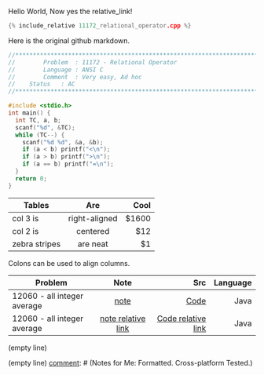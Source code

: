 Hello World, Now yes the relative_link!


```cpp
{% include_relative 11172_relational_operator.cpp %}
```

Here is the original github markdown.

```cpp
//*************************************************************************************//
//        Problem  : 11172 - Relational Operator
//        Language : ANSI C
//        Comment  : Very easy, Ad hoc
// 	  Status   : AC
//*************************************************************************************//

#include <stdio.h>
int main() {
  int TC, a, b;
  scanf("%d", &TC);
  while (TC--) {
    scanf("%d %d", &a, &b);
    if (a < b) printf("<\n");
    if (a > b) printf(">\n");
    if (a == b) printf("=\n");
  }
  return 0;
}
```


| Tables        | Are           | Cool  |
| ------------- |:-------------:| -----:|
| col 3 is      | right-aligned | $1600 |
| col 2 is      | centered      |   $12 |
| zebra stripes | are neat      |    $1 |



Colons can be used to align columns.

| Problem        |   Note         | Src  | Language |
| ------------- |:-------------:| -----:|-----:|
| 12060 - all integer average| [note](src/chapter1/chapter2/12060.md)   |[Code](src/chapter1/chapter2/12060_all_integer_average.cpp)  | Java |
| 12060 - all integer average| [note relative link](src/chapter1/chapter2/12060.md)   |[Code relative link](src/chapter1/chapter2/12060_all_integer_average.cpp)  | Java |



(empty line)

[comment]: # (This actually is the most platform independent comment)

<!--

 include_relative src/chapter1/chapter2/12060_all_integer_average.cpp


Notes for Me:
Formatted.
Cross-platform
Tested.
-->


(empty line)
[comment]: # (Notes for Me:
Formatted.
Cross-platform
Tested.)

